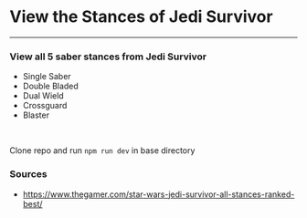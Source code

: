 # View the Stances of Jedi Survivor
---
### View all 5 saber stances from Jedi Survivor
- Single Saber
- Double Bladed
- Dual Wield
- Crossguard
- Blaster
<br>

Clone repo and run  `npm run dev`  in base directory

### Sources
- https://www.thegamer.com/star-wars-jedi-survivor-all-stances-ranked-best/